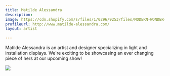 ```yaml
---
title: Matilde Alessandra
description: 
image: https://cdn.shopify.com/s/files/1/0296/9253/files/MODERN-WONDER-MATILDE-ALESSANDRA.jpg?2068515833458866722
profileurl: http://www.matilde-alessandra.com/
layout: artist

---
```

Matilde Alessandra is an artist and designer specializing in light and installation displays. We're exciting to be showcasing an ever changing piece of hers at our upcoming show!

![](https://cdn.shopify.com/s/files/1/0296/9253/files/MODERN-WONDER-MATILDE-ALESSANDRA-2.jpg?2068515833458866722)
